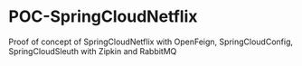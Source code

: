 # POC-SpringCloudNetflix

Proof of concept of SpringCloudNetflix with OpenFeign, SpringCloudConfig, SpringCloudSleuth with Zipkin and RabbitMQ
